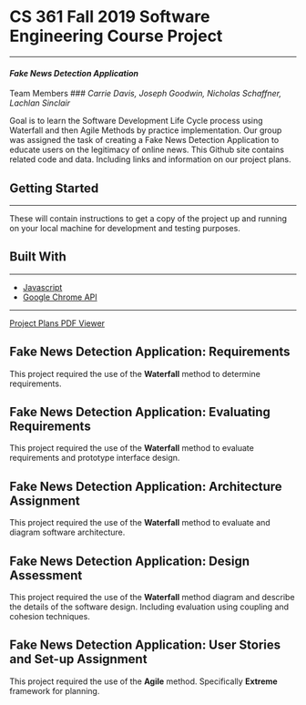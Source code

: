 # CS 361 Fall 2019 Software Engineering Course Project
---
#### _Fake News Detection Application_

Team Members ### _Carrie Davis, Joseph Goodwin, Nicholas Schaffner, Lachlan Sinclair_ 

Goal is to learn the Software Development Life Cycle process using Waterfall and then Agile Methods by practice implementation. Our group was assigned the task of creating a Fake News Detection Application to educate users on the legitimacy of online news. This Github site contains related code and data. Including links and information on our project plans.

## Getting Started ##
---
These will contain instructions to get a copy of the project up and running on your local machine for development and testing purposes. 

## Built With
---
* [Javascript](https://developer.mozilla.org/en-US/docs/Web/JavaScript)
* [Google Chrome API](https://developers.chrome.com/extensions/api_index)

---

[Project Plans PDF Viewer](https://cs361project-258620.appspot.com)

## Fake News Detection Application: Requirements

This project required the use of the **Waterfall** method to determine requirements.  

## Fake News Detection Application: Evaluating Requirements

This project required the use of the **Waterfall** method to evaluate requirements and prototype interface design.  

## Fake News Detection Application: Architecture Assignment

This project required the use of the **Waterfall** method to evaluate and diagram software architecture.  

## Fake News Detection Application: Design Assessment

This project required the use of the **Waterfall** method diagram and describe the details of the software design. Including evaluation using coupling and cohesion techniques. 

## Fake News Detection Application: User Stories and Set-up Assignment

This project required the use of the **Agile** method. Specifically **Extreme** framework for planning.
